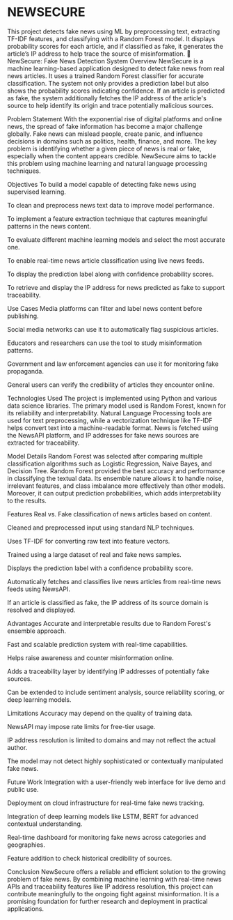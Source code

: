 # NEWSECURE
This project detects fake news using ML by preprocessing text, extracting TF-IDF features, and classifying with a Random Forest model. It displays probability scores for each article, and if classified as fake, it generates the article’s IP address to help trace the source of misinformation.
📰 NewSecure: Fake News Detection System
Overview
NewSecure is a machine learning-based application designed to detect fake news from real news articles. It uses a trained Random Forest classifier for accurate classification. The system not only provides a prediction label but also shows the probability scores indicating confidence. If an article is predicted as fake, the system additionally fetches the IP address of the article's source to help identify its origin and trace potentially malicious sources.

Problem Statement
With the exponential rise of digital platforms and online news, the spread of fake information has become a major challenge globally. Fake news can mislead people, create panic, and influence decisions in domains such as politics, health, finance, and more. The key problem is identifying whether a given piece of news is real or fake, especially when the content appears credible. NewSecure aims to tackle this problem using machine learning and natural language processing techniques.

Objectives
To build a model capable of detecting fake news using supervised learning.

To clean and preprocess news text data to improve model performance.

To implement a feature extraction technique that captures meaningful patterns in the news content.

To evaluate different machine learning models and select the most accurate one.

To enable real-time news article classification using live news feeds.

To display the prediction label along with confidence probability scores.

To retrieve and display the IP address for news predicted as fake to support traceability.

Use Cases
Media platforms can filter and label news content before publishing.

Social media networks can use it to automatically flag suspicious articles.

Educators and researchers can use the tool to study misinformation patterns.

Government and law enforcement agencies can use it for monitoring fake propaganda.

General users can verify the credibility of articles they encounter online.

Technologies Used
The project is implemented using Python and various data science libraries. The primary model used is Random Forest, known for its reliability and interpretability. Natural Language Processing tools are used for text preprocessing, while a vectorization technique like TF-IDF helps convert text into a machine-readable format. News is fetched using the NewsAPI platform, and IP addresses for fake news sources are extracted for traceability.

Model Details
Random Forest was selected after comparing multiple classification algorithms such as Logistic Regression, Naive Bayes, and Decision Tree. Random Forest provided the best accuracy and performance in classifying the textual data. Its ensemble nature allows it to handle noise, irrelevant features, and class imbalance more effectively than other models. Moreover, it can output prediction probabilities, which adds interpretability to the results.

Features
Real vs. Fake classification of news articles based on content.

Cleaned and preprocessed input using standard NLP techniques.

Uses TF-IDF for converting raw text into feature vectors.

Trained using a large dataset of real and fake news samples.

Displays the prediction label with a confidence probability score.

Automatically fetches and classifies live news articles from real-time news feeds using NewsAPI.

If an article is classified as fake, the IP address of its source domain is resolved and displayed.

Advantages
Accurate and interpretable results due to Random Forest's ensemble approach.

Fast and scalable prediction system with real-time capabilities.

Helps raise awareness and counter misinformation online.

Adds a traceability layer by identifying IP addresses of potentially fake sources.

Can be extended to include sentiment analysis, source reliability scoring, or deep learning models.

Limitations
Accuracy may depend on the quality of training data.

NewsAPI may impose rate limits for free-tier usage.

IP address resolution is limited to domains and may not reflect the actual author.

The model may not detect highly sophisticated or contextually manipulated fake news.

Future Work
Integration with a user-friendly web interface for live demo and public use.

Deployment on cloud infrastructure for real-time fake news tracking.

Integration of deep learning models like LSTM, BERT for advanced contextual understanding.

Real-time dashboard for monitoring fake news across categories and geographies.

Feature addition to check historical credibility of sources.

Conclusion
NewSecure offers a reliable and efficient solution to the growing problem of fake news. By combining machine learning with real-time news APIs and traceability features like IP address resolution, this project can contribute meaningfully to the ongoing fight against misinformation. It is a promising foundation for further research and deployment in practical applications.


